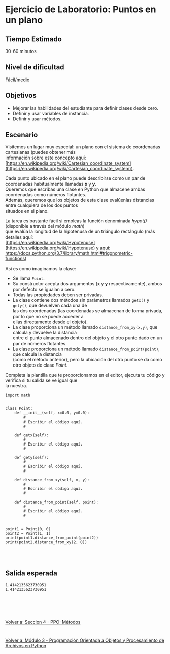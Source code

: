# **Ejercicio de Laboratorio: Puntos en un plano**

## **Tiempo Estimado**  

30-60 minutos  


## **Nivel de dificultad**  

Fácil/medio  


## **Objetivos**  

- Mejorar las habilidades del estudiante para definir clases desde cero.
- Definir y usar variables de instancia.  
- Definir y usar métodos.


## **Escenario**  
Visitemos un lugar muy especial: un plano con el sistema de coordenadas cartesianas (puedes obtener más  
información sobre este concepto aquí: [https://en.wikipedia.org/wiki/Cartesian_coordinate_system](https://en.wikipedia.org/wiki/Cartesian_coordinate_system)).  

Cada punto ubicado en el plano puede describirse como un par de coordenadas habitualmente llamadas **x** y **y**.  
Queremos que escribas una clase en Python que almacene ambas coordenadas como números flotantes.  
Además, queremos que los objetos de esta clase evalúenlas distancias entre cualquiera de los dos puntos  
situados en el plano.  

La tarea es bastante fácil si empleas la función denominada *hypot()* (disponible a través del módulo *math*)  
que evalúa la longitud de la hipotenusa de un triángulo rectángulo (más detalles aquí:  
[https://en.wikipedia.org/wiki/Hypotenuse](https://en.wikipedia.org/wiki/Hypotenuse) y aquí: [https://docs.python.org/3.7/library/math.html#trigonometric-  
functions](https://docs.python.org/3.7/library/math.html#trigonometric-functions.))  

Así es como imaginamos la clase:  
- Se llama ```Point```.
- Su constructor acepta dos argumentos (**x** y **y** respectivamente), ambos por defecto se igualan a cero.
- Todas las propiedades deben ser privadas.
- La clase contiene dos métodos sin parámetros llamados ```getx()``` y ```gety()```, que devuelven cada una de  
las dos coordenadas (las coordenadas se almacenan de forma privada, por lo que no se puede acceder a  
ellas directamente desde el objeto).  
- La clase proporciona un método llamado ```distance_from_xy(x,y)```, que calcula y devuelve la distancia  
entre el punto almacenado dentro del objeto y el otro punto dado en un par de números flotantes.  
- La clase proporciona un método llamado ```distance_from_point(point)```, que calcula la distancia  
(como el método anterior), pero la ubicación del otro punto se da como otro objeto de clase *Point*.  

Completa la plantilla que te proporcionamos en el editor, ejecuta tu código y verifica si tu salida se ve igual que  
la nuestra.  
```
import math


class Point:
    def __init__(self, x=0.0, y=0.0):
        #
        # Escribir el código aquí.
        #

    def getx(self):
        #
        # Escribir el código aquí.
        #

    def gety(self):
        #
        # Escribir el código aquí.
        #

    def distance_from_xy(self, x, y):
        #
        # Escribir el código aquí.
        #

    def distance_from_point(self, point):
        #
        # Escribir el código aquí.
        #


point1 = Point(0, 0)
point2 = Point(1, 1)
print(point1.distance_from_point(point2))
print(point2.distance_from_xy(2, 0))
```  

<br></br>  


## **Salida esperada**  
```
1.4142135623730951
1.4142135623730951
```

<br></br>

#  

[Volver a: Seccion 4 - PPO: Métodos](_Seccion4.md)   

# 

[Volver a: Módulo 3 - Programación Orientada a Objetos y Procesamiento de Archivos en Python](../README.md)